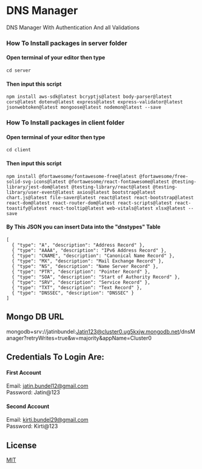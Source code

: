 
# DNS Manager
DNS Manager With Authentication And all Validations


### How To Install packages in server folder


#### Open terminal of your editor then type
```
cd server
```
#### Then input this script

```
npm install aws-sdk@latest bcryptjs@latest body-parser@latest cors@latest dotenv@latest express@latest express-validator@latest jsonwebtoken@latest mongoose@latest nodemon@latest --save
```

### How To Install packages in client folder


#### Open terminal of your editor then type
```
cd client
```
#### Then input this script

```
npm install @fortawesome/fontawesome-free@latest @fortawesome/free-solid-svg-icons@latest @fortawesome/react-fontawesome@latest @testing-library/jest-dom@latest @testing-library/react@latest @testing-library/user-event@latest axios@latest bootstrap@latest chart.js@latest file-saver@latest react@latest react-bootstrap@latest react-dom@latest react-router-dom@latest react-scripts@latest react-toastify@latest react-tooltip@latest web-vitals@latest xlsx@latest --save
```

#### By This JSON you can insert Data into the "dnstypes" Table

```
[
  { "type": "A", "description": "Address Record" },
  { "type": "AAAA", "description": "IPv6 Address Record" },
  { "type": "CNAME", "description": "Canonical Name Record" },
  { "type": "MX", "description": "Mail Exchange Record" },
  { "type": "NS", "description": "Name Server Record" },
  { "type": "PTR", "description": "Pointer Record" },
  { "type": "SOA", "description": "Start of Authority Record" },
  { "type": "SRV", "description": "Service Record" },
  { "type": "TXT", "description": "Text Record" },
  { "type": "DNSSEC", "description": "DNSSEC" }
]
```
## Mongo DB URL

mongodb+srv://jatinbundel:Jatin123@cluster0.ug5kxjw.mongodb.net/dnsManager?retryWrites=true&w=majority&appName=Cluster0


## Credentials To Login Are:

#### First Account
Email: jatin.bundel12@gmail.com\
Password: Jatin@123

#### Second Account
Email: kirti.bundel29@gmail.com\
Password: Kirti@123


## License

[MIT](https://choosealicense.com/licenses/mit/)
